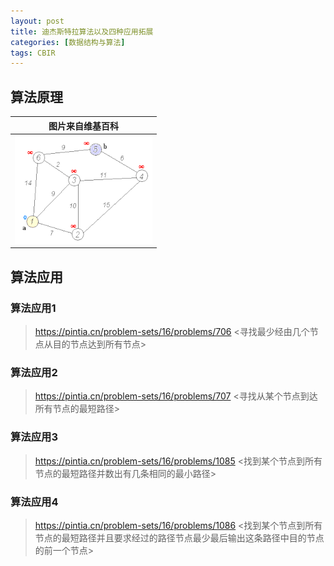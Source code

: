 ```yaml
---
layout: post
title: 迪杰斯特拉算法以及四种应用拓展
categories: [数据结构与算法]
tags: CBIR
---
```


## 算法原理

| 图片来自维基百科 |
| :-: |
| ![](../image/Dijkstra/220px-Dijkstra_Animation.gif) |

## 算法应用


### 算法应用1

><a href="https://pintia.cn/problem-sets/16/problems/706">https://pintia.cn/problem-sets/16/problems/706</a> <寻找最少经由几个节点从目的节点达到所有节点>



### 算法应用2

><a href="https://pintia.cn/problem-sets/16/problems/707">https://pintia.cn/problem-sets/16/problems/707</a> <寻找从某个节点到达所有节点的最短路径>

### 算法应用3

><a href="https://pintia.cn/problem-sets/16/problems/1085">https://pintia.cn/problem-sets/16/problems/1085</a> <找到某个节点到所有节点的最短路径并数出有几条相同的最小路径>

### 算法应用4


><a href="https://pintia.cn/problem-sets/16/problems/1086">https://pintia.cn/problem-sets/16/problems/1086</a> <找到某个节点到所有节点的最短路径并且要求经过的路径节点最少最后输出这条路径中目的节点的前一个节点>
>


